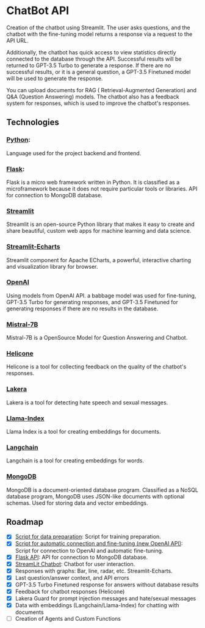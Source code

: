 # ChatBot API

Creation of the chatbot using Streamlit. The user asks questions, and the chatbot with the fine-tuning model returns a response via a request to the API URL.

Additionally, the chatbot has quick access to view statistics directly connected to the database through the API. Successful results will be returned to GPT-3.5 Turbo to generate a response. If there are no successful results, or it is a general question, a GPT-3.5 Finetuned model will be used to generate the response.

You can upload documents for RAG ( Retrieval-Augmented Generation) and Q&A (Question Answering) models. The chatbot also has a feedback system for responses, which is used to improve the chatbot's responses.

## Technologies

### [Python](https://www.python.org/):
Language used for the project backend and frontend. 


### [Flask](https://flask.palletsprojects.com/en/2.0.x/):
Flask is a micro web framework written in Python. It is classified as a microframework because it does not require particular tools or libraries. API for connection to MongoDB database.

### [Streamlit](https://streamlit.io/)
Streamlit is an open-source Python library that makes it easy to create and share beautiful, custom web apps for machine learning and data science.

### [Streamlit-Echarts](https://github.com/andfanilo/streamlit-echarts)
Streamlit component for Apache ECharts, a powerful, interactive charting and visualization library for browser.

### [OpenAI](https://openai.com/)
Using models from OpenAI API. a babbage model was used for fine-tuning, GPT-3.5 Turbo for generating responses, and GPT-3.5 Finetuned for generating responses if there are no results in the database.

### [Mistral-7B](https://huggingface.co/TheBloke/Mistral-7B-Instruct-v0.1-GGUF)
Mistral-7B is a OpenSource Model for Question Answering and Chatbot.

### [Helicone](https://helicone.ai/)
Helicone is a tool for collecting feedback on the quality of the chatbot's responses.

### [Lakera](https://lakera.ai/)
Lakera is a tool for detecting hate speech and sexual messages.

### [Llama-Index](https://docs.llamaindex.ai/en/stable/)
Llama Index is a tool for creating embeddings for documents.

### [Langchain](https://python.langchain.com/docs/get_started/introduction)
Langchain is a tool for creating embeddings for words.

### [MongoDB](https://www.mongodb.com/)
MongoDB is a document-oriented database program. Classified as a NoSQL database program, MongoDB uses JSON-like documents with optional schemas. Used for storing data and vector embeddings.

## Roadmap

- [x] [Script for data preparation](https://github.com/GRKdev/Script-SQL-API): Script for training preparation.
- [x] [Script for automatic connection and fine-tuning (new OpenAI API)](https://github.com/GRKdev/Script-SQL-API): Script for connection to OpenAI and automatic fine-tuning.
- [x] [Flask API](https://github.com/GRKdev/Streamlit-API-Flask-Mistral): API for connection to MongoDB database.
- [x] [StreamLit Chatbot](https://github.com/GRKdev/Streamlit-API-Flask-Mistral): Chatbot for user interaction.
- [x] Responses with graphs: Bar, line, radar, etc. Streamlit-Echarts.
- [x] Last question/answer context, and API errors
- [x] GPT-3.5 Turbo Finetuned response for answers without database results
- [x] Feedback for chatbot responses (Helicone)
- [x] Lakera Guard for prompt injection messages and hate/sexual messages
- [x] Data with embeddings (Langchain/Llama-Index) for chatting with documents
- [ ] Creation of Agents and Custom Functions
